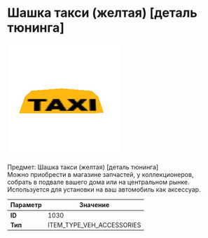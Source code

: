 # Шашка такси (желтая) [деталь тюнинга]

![Item Image](../img/1030.webp?raw=true)

Предмет: Шашка такси (желтая) [деталь тюнинга]<br>Можно приобрести в магазине запчастей, у коллекционеров,<br>собрать в подвале вашего дома или на центральном рынке.<br>Используется для установки на ваш автомобиль как аксессуар.


| Параметр | Значение |
|----------|----------|
| **ID** | 1030 |
| **Тип** | ITEM_TYPE_VEH_ACCESSORIES |

